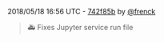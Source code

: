 2018/05/18 16:56 UTC - [742f85b](https://github.com/hassio-addons/addon-jupyter/commit/742f85b07af65ba4f0c791c7ee64234dcc814fee) by [@frenck](https://github.com/frenck)
> :ambulance: Fixes Jupyter service run file 

